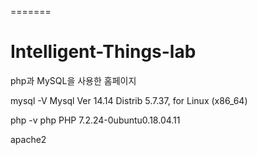 =======
# Intelligent-Things-lab
php과 MySQL을 사용한 홈페이지

mysql -V
Mysql  Ver 14.14 Distrib 5.7.37, for Linux (x86_64)

php -v
php PHP 7.2.24-0ubuntu0.18.04.11

apache2

